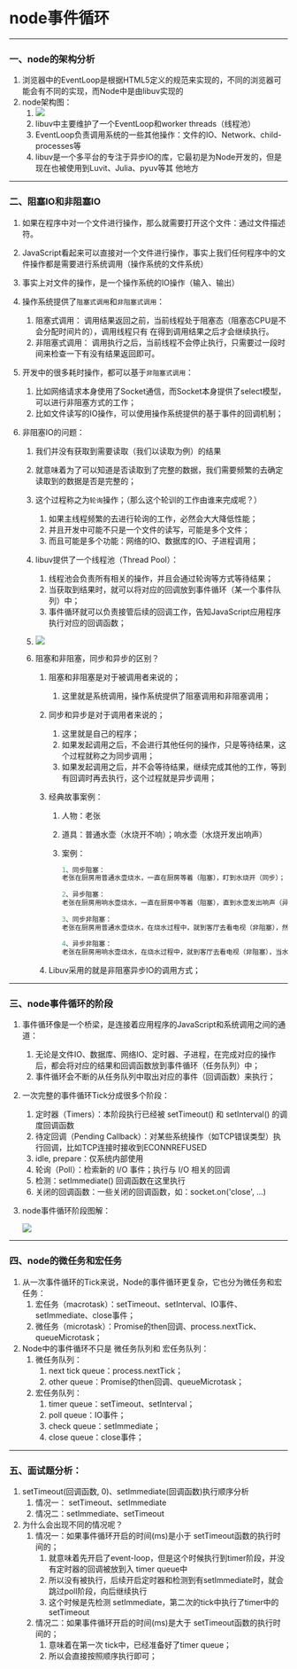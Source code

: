 # node事件循环

---

### 一、node的架构分析

1. 浏览器中的EventLoop是根据HTML5定义的规范来实现的，不同的浏览器可能会有不同的实现，而Node中是由libuv实现的
2. node架构图：
   1. ![](https://tva1.sinaimg.cn/large/e6c9d24ely1h4z7hcvumbj21620ekmz0.jpg)
   2. libuv中主要维护了一个EventLoop和worker threads（线程池）
   3. EventLoop负责调用系统的一些其他操作：文件的IO、Network、child-processes等
   4. libuv是一个多平台的专注于异步IO的库，它最初是为Node开发的，但是现在也被使用到Luvit、Julia、pyuv等其
      他地方


---

### 二、阻塞IO和非阻塞IO

1. 如果在程序中对一个文件进行操作，那么就需要打开这个文件：通过文件描述符。

2. JavaScript看起来可以直接对一个文件进行操作，事实上我们任何程序中的文件操作都是需要进行系统调用（操作系统的文件系统）

3. 事实上对文件的操作，是一个操作系统的IO操作（输入、输出）

4. 操作系统提供了`阻塞式调用`和`非阻塞式调用`：

   1. 阻塞式调用： 调用结果返回之前，当前线程处于阻塞态（阻塞态CPU是不会分配时间片的），调用线程只有
      在得到调用结果之后才会继续执行。
   2. 非阻塞式调用： 调用执行之后，当前线程不会停止执行，只需要过一段时间来检查一下有没有结果返回即可。

5. 开发中的很多耗时操作，都可以基于`非阻塞式调用`：

   1. 比如网络请求本身使用了Socket通信，而Socket本身提供了select模型，可以进行非阻塞方式的工作；
   2. 比如文件读写的IO操作，可以使用操作系统提供的基于事件的回调机制；

6. 非阻塞IO的问题：

   1. 我们并没有获取到需要读取（我们以读取为例）的结果

   2. 就意味着为了可以知道是否读取到了完整的数据，我们需要频繁的去确定读取到的数据是否是完整的；

   3. 这个过程称之为`轮询`操作；（那么这个轮训的工作由谁来完成呢？）

      1. 如果主线程频繁的去进行轮询的工作，必然会大大降低性能；
      2. 并且开发中可能不只是一个文件的读写，可能是多个文件；
      3. 而且可能是多个功能：网络的IO、数据库的IO、子进程调用；

   4. libuv提供了一个线程池（Thread Pool）：

      1. 线程池会负责所有相关的操作，并且会通过轮询等方式等待结果；
      2. 当获取到结果时，就可以将对应的回调放到事件循环（某一个事件队列）中；
      3. 事件循环就可以负责接管后续的回调工作，告知JavaScript应用程序执行对应的回调函数；

   5. ![](https://tva1.sinaimg.cn/large/e6c9d24ely1h4z7srfx8wj20lk0amt9j.jpg)

   6. 阻塞和非阻塞，同步和异步的区别？

      1. 阻塞和非阻塞是对于被调用者来说的；

         1. 这里就是系统调用，操作系统提供了阻塞调用和非阻塞调用；

      2. 同步和异步是对于调用者来说的；

         1. 这里就是自己的程序；
         2. 如果发起调用之后，不会进行其他任何的操作，只是等待结果，这个过程就称之为同步调用；
         3. 如果发起调用之后，并不会等待结果，继续完成其他的工作，等到有回调时再去执行，这个过程就是异步调用；

      3. 经典故事案例：

         1. 人物：老张

         2. 道具：普通水壶（水烧开不响）；响水壶（水烧开发出响声）

         3. 案例：

            ```c
            1、同步阻塞：
            老张在厨房用普通水壶烧水，一直在厨房等着（阻塞），盯到水烧开（同步）；
              
            2、异步阻塞：
            老张在厨房用响水壶烧水，一直在厨房中等着（阻塞），直到水壶发出响声（异步），老张知道水烧开了；
              
            3、同步非阻塞：
            老张在厨房用普通水壶烧水，在烧水过程中，就到客厅去看电视（非阻塞），然后时不时去厨房看看水烧开了没（轮询检查同步结果）；
              
            4、异步非阻塞：
            老张在厨房用响水壶烧水，在烧水过程中，就到客厅去看电视（非阻塞），当水壶发出响声（异步），老张就知道水烧开了。
            ```

      4. Libuv采用的就是非阻塞异步IO的调用方式；


---

### 三、node事件循环的阶段

1. 事件循环像是一个桥梁，是连接着应用程序的JavaScript和系统调用之间的通道：

   1. 无论是文件IO、数据库、网络IO、定时器、子进程，在完成对应的操作后，都会将对应的结果和回调函数放到事件循环（任务队列）中；
   2. 事件循环会不断的从任务队列中取出对应的事件（回调函数）来执行；

2. 一次完整的事件循环Tick分成很多个阶段：

   1. 定时器（Timers）：本阶段执行已经被 setTimeout() 和 setInterval() 的调度回调函数
   2. 待定回调（Pending Callback）：对某些系统操作（如TCP错误类型）执行回调，比如TCP连接时接收到ECONNREFUSED
   3. idle, prepare：仅系统内部使用
   4. 轮询（Poll）：检索新的 I/O 事件；执行与 I/O 相关的回调
   5. 检测：setImmediate() 回调函数在这里执行
   6. 关闭的回调函数：一些关闭的回调函数，如：socket.on('close', ...)

3. node事件循环阶段图解：

   ![](https://tva1.sinaimg.cn/large/e6c9d24ely1h4z94yyxhgj21g10u0ac5.jpg)

---

### 四、node的微任务和宏任务

1. 从一次事件循环的Tick来说，Node的事件循环更复杂，它也分为微任务和宏任务：
   1. 宏任务（macrotask）：setTimeout、setInterval、IO事件、setImmediate、close事件；
   2. 微任务（microtask）：Promise的then回调、process.nextTick、queueMicrotask；
2. Node中的事件循环不只是 微任务队列和 宏任务队列：
   1. 微任务队列：
      1. next tick queue：process.nextTick；
      2. other queue：Promise的then回调、queueMicrotask；
   2. 宏任务队列：
      1. timer queue：setTimeout、setInterval；
      2. poll queue：IO事件；
      3. check queue：setImmediate；
      4. close queue：close事件；

---

### 五、面试题分析：

1. setTimeout(回调函数, 0)、setImmediate(回调函数)执行顺序分析
   1. 情况一： setTimeout、setImmediate
   2. 情况二：setImmediate、setTimeout
2. 为什么会出现不同的情况呢？
   1. 情况一：如果事件循环开启的时间(ms)是小于 setTimeout函数的执行时间的；
      1. 就意味着先开启了event-loop，但是这个时候执行到timer阶段，并没有定时器的回调被放到入 timer queue中
      2. 所以没有被执行，后续开启定时器和检测到有setImmediate时，就会跳过poll阶段，向后继续执行
      3. 这个时候是先检测 setImmediate，第二次的tick中执行了timer中的setTimeout
   2. 情况二：如果事件循环开启的时间(ms)是大于 setTimeout函数的执行时间的；
      1. 意味着在第一次 tick中，已经准备好了timer queue；
      2. 所以会直接按照顺序执行即可；

